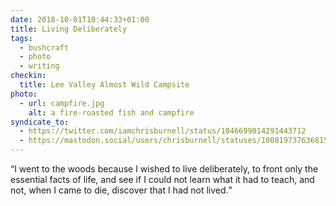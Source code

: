 ```yaml
---
date: 2018-10-01T10:44:33+01:00
title: Living Deliberately
tags:
  - bushcraft
  - photo
  - writing
checkin:
  title: Lee Valley Almost Wild Campsite
photo:
  - url: campfire.jpg
    alt: a fire-roasted fish and campfire
syndicate_to:
  - https://twitter.com/iamchrisburnell/status/1046699014291443712
  - https://mastodon.social/users/chrisburnell/statuses/100819737636815913
---
```


<q>I went to the woods because I wished to live deliberately, to front only the essential facts of life, and see if I could not learn what it had to teach, and not, when I came to die, discover that I had not lived.</q>
